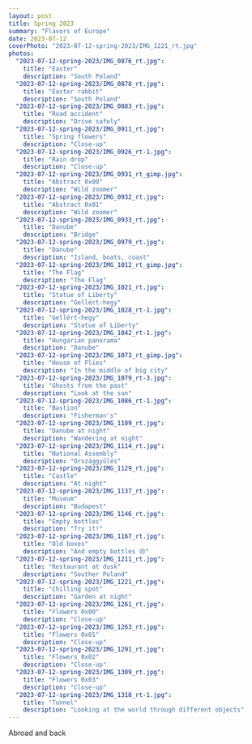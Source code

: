 ```yaml
---
layout: post
title: Spring 2023
summary: "Flavors of Europe"
date: 2023-07-12
coverPhoto: "2023-07-12-spring-2023/IMG_1221_rt.jpg"
photos:
  "2023-07-12-spring-2023/IMG_0876_rt.jpg":
    title: "Easter"
    description: "South Poland"
  "2023-07-12-spring-2023/IMG_0878_rt.jpg":
    title: "Easter rabbit"
    description: "South Poland"
  "2023-07-12-spring-2023/IMG_0883_rt.jpg":
    title: "Road accident"
    description: "Drive safely"
  "2023-07-12-spring-2023/IMG_0911_rt.jpg":
    title: "Spring flowers"
    description: "Close-up"
  "2023-07-12-spring-2023/IMG_0926_rt-1.jpg":
    title: "Rain drop"
    description: "Close-up"
  "2023-07-12-spring-2023/IMG_0931_rt_gimp.jpg":
    title: "Abstract 0x00"
    description: "Wild zoomer"
  "2023-07-12-spring-2023/IMG_0932_rt.jpg":
    title: "Abstract 0x01"
    description: "Wild zoomer"
  "2023-07-12-spring-2023/IMG_0933_rt.jpg":
    title: "Danube"
    description: "Bridge"
  "2023-07-12-spring-2023/IMG_0979_rt.jpg":
    title: "Danube"
    description: "Island, boats, coast"
  "2023-07-12-spring-2023/IMG_1012_rt_gimp.jpg":
    title: "The Flag"
    description: "The Flag"
  "2023-07-12-spring-2023/IMG_1021_rt.jpg":
    title: "Statue of Liberty"
    description: "Gellért-hegy"
  "2023-07-12-spring-2023/IMG_1028_rt-1.jpg":
    title: "Gellért-hegy"
    description: "Statue of Liberty"
  "2023-07-12-spring-2023/IMG_1042_rt-1.jpg":
    title: "Hungarian panorama"
    description: "Danube"
  "2023-07-12-spring-2023/IMG_1073_rt_gimp.jpg":
    title: "House of Flies"
    description: "In the middle of big city"
  "2023-07-12-spring-2023/IMG_1079_rt-3.jpg":
    title: "Ghosts from the past"
    description: "Look at the sun"
  "2023-07-12-spring-2023/IMG_1086_rt-1.jpg":
    title: "Bastion"
    description: "Fisherman's"
  "2023-07-12-spring-2023/IMG_1109_rt.jpg":
    title: "Danube at night"
    description: "Wandering at night"
  "2023-07-12-spring-2023/IMG_1114_rt.jpg":
    title: "National Assembly"
    description: "Országgyűlés"
  "2023-07-12-spring-2023/IMG_1129_rt.jpg":
    title: "Castle"
    description: "At night"
  "2023-07-12-spring-2023/IMG_1137_rt.jpg":
    title: "Museum"
    description: "Budapest"
  "2023-07-12-spring-2023/IMG_1146_rt.jpg":
    title: "Empty bottles"
    description: "Try it!"
  "2023-07-12-spring-2023/IMG_1167_rt.jpg":
    title: "Old boxes"
    description: "And empty bottles 😢"
  "2023-07-12-spring-2023/IMG_1211_rt.jpg":
    title: "Restaurant at dusk"
    description: "Souther Poland"
  "2023-07-12-spring-2023/IMG_1221_rt.jpg":
    title: "Chilling spot"
    description: "Garden at night"
  "2023-07-12-spring-2023/IMG_1261_rt.jpg":
    title: "Flowers 0x00"
    description: "Close-up"
  "2023-07-12-spring-2023/IMG_1263_rt.jpg":
    title: "Flowers 0x01"
    description: "Close-up"
  "2023-07-12-spring-2023/IMG_1291_rt.jpg":
    title: "Flowers 0x02"
    description: "Close-up"
  "2023-07-12-spring-2023/IMG_1309_rt.jpg":
    title: "Flowers 0x03"
    description: "Close-up"
  "2023-07-12-spring-2023/IMG_1318_rt-1.jpg":
    title: "Tunnel"
    description: "Looking at the world through different objects"
---
```


Abroad and back
